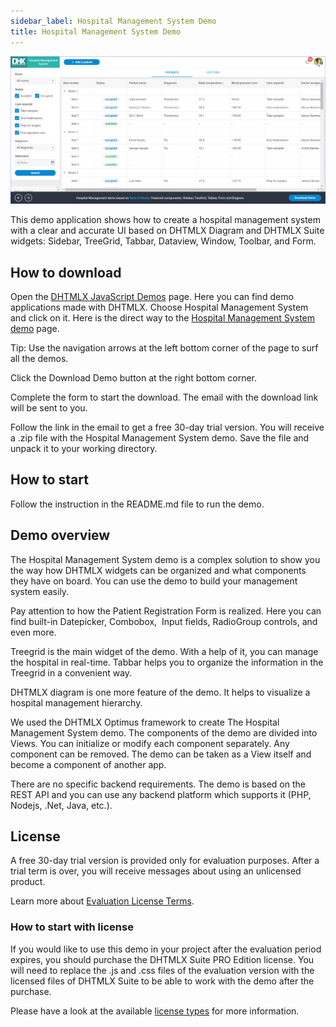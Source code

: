 ```yaml
---
sidebar_label: Hospital Management System Demo
title: Hospital Management System Demo
--- 
```


![](../assets/optimus/demo/hospital_demo.png)

This demo application shows how to create a hospital management system with a clear and accurate UI based on DHTMLX Diagram and DHTMLX Suite widgets: Sidebar, TreeGrid, Tabbar, Dataview, Window, Toolbar, and Form.

## How to download

Open the [DHTMLX JavaScript Demos](https://dhtmlx.com/docs/products/demoApps/) page. Here you can find demo applications made with DHTMLX. Choose Hospital Management System and click on it. Here is the direct way to the [Hospital Management System demo](https://dhtmlx.com/docs/products/demoApps/dhtmlxHospital/#patients) page.

Tip: Use the navigation arrows at the left bottom corner of the page to surf all the demos.

Click the Download Demo button at the right bottom corner.

Complete the form to start the download. The email with the download link will be sent to you.

Follow the link in the email to get a free 30-day trial version. You will receive a .zip file with the Hospital Management System demo. Save the file and unpack it to your working directory.

## How to start

Follow the instruction in the README.md file to run the demo.

## Demo overview

The Hospital Management System demo is a complex solution to show you the way how DHTMLX widgets can be organized and what components they have on board. You can use the demo to build your management system easily.

Pay attention to how the Patient Registration Form is realized. Here you can find built-in Datepicker, Combobox,  Input fields, RadioGroup controls, and even more.

Treegrid is the main widget of the demo. With a help of it, you can manage the hospital in real-time. Tabbar helps you to organize the information in the Treegrid in a convenient way.

DHTMLX diagram is one more feature of the demo. It helps to visualize a hospital management hierarchy.

We used the DHTMLX Optimus framework to create The Hospital Management System demo. The components of the demo are divided into Views. You can initialize or modify each component separately. Any component can be removed. The demo can be taken as a View itself and become a component of another app.

There are no specific backend requirements. The demo is based on the REST API and you can use any backend platform which supports it (PHP, Nodejs, .Net, Java, etc.).

## License

A free 30-day trial version is provided only for evaluation purposes. After a trial term is over, you will receive messages about using an unlicensed product.

Learn more about [Evaluation License Terms](https://dhtmlx.com/docs/products/license.shtml?eval).

### How to start with license

If you would like to use this demo in your project after the evaluation period expires, you should purchase the DHTMLX Suite PRO Edition license. You will need to replace the .js and .css files of the evaluation version with the licensed files of DHTMLX Suite to be able to work with the demo after the purchase.

Please have a look at the available [license types](https://dhtmlx.com/docs/products/licenses.shtml) for more information.
